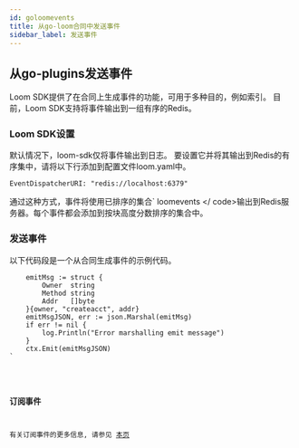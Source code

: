 ```yaml
---
id: goloomevents
title: 从go-loom合同中发送事件
sidebar_label: 发送事件
---
```

## 从go-plugins发送事件

Loom SDK提供了在合同上生成事件的功能，可用于多种目的，例如索引。 目前，Loom SDK支持将事件输出到一组有序的Redis。

### Loom SDK设置

默认情况下，loom-sdk仅将事件输出到日志。 要设置它并将其输出到Redis的有序集中，请将以下行添加到配置文件loom.yaml中。

    EventDispatcherURI: "redis://localhost:6379"
    

通过这种方式，事件将使用已排序的集合` loomevents </ code>输出到Redis服务器。每个事件都会添加到按块高度分数排序的集合中。</p>

<h3>发送事件</h3>

<p>以下代码段是一个从合同生成事件的示例代码。</p>

<pre><code class="go">    emitMsg := struct {
        Owner  string
        Method string
        Addr   []byte
    }{owner, "createacct", addr}
    emitMsgJSON, err := json.Marshal(emitMsg)
    if err != nil {
        log.Println("Error marshalling emit message")
    }
    ctx.Emit(emitMsgJSON)
`</pre> 

### 订阅事件

有关订阅事件的更多信息, 请参见 [本页](loomevents.html)
